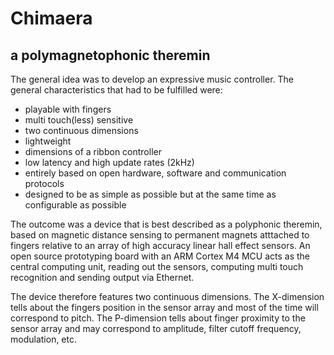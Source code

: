 # Chimaera

## a polymagnetophonic theremin

The general idea was to develop an expressive music controller. The general characteristics that had to be fulfilled were:

- playable with fingers
- multi touch(less) sensitive
- two continuous dimensions
- lightweight
- dimensions of a ribbon controller
- low latency and high update rates (2kHz)
- entirely based on open hardware, software and communication protocols
- designed to be as simple as possible but at the same time as configurable as possible

The outcome was a device that is best described as a polyphonic theremin, based on magnetic distance sensing to permanent magnets atttached to fingers relative to an array of high accuracy linear hall effect sensors. An open source prototyping board with an ARM Cortex M4 MCU acts as the central computing unit, reading out the sensors, computing multi touch recognition and sending output via Ethernet.

The device therefore features two continuous dimensions. The X-dimension tells about the fingers position in the sensor array and most of the time will correspond to pitch. The P-dimension tells about finger proximity to the sensor array and may correspond to amplitude, filter cutoff frequency, modulation, etc.
